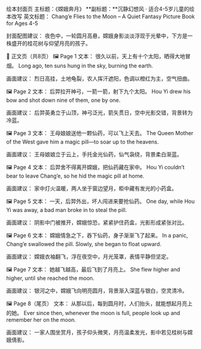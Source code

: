  绘本封面页
主标题：《嫦娥奔月》
**副标题：**沉静幻想风 · 适合4-5岁儿童的绘本改写
英文标题： Chang’e Flies to the Moon – A Quiet Fantasy Picture Book for Ages 4-5

封面配图建议：
夜色中，一轮圆月高悬，嫦娥身影淡淡浮现于光晕中，下方是一株盛开的桂花树与仰望月亮的孩子。

📖 正文页（共8页）
🖼 Page 1
文本：
很久以前，天上有十个太阳，晒得大地冒烟。
Long ago, ten suns hung in the sky, burning the earth.

画面建议：
烈日高挂，土地龟裂，农人挥汗遮阳，色调以橙红为主，空气扭曲。

🖼 Page 2
文本：
后羿拉开神弓，一箭一箭，射下九个太阳。
Hou Yi drew his bow and shot down nine of them, one by one.

画面建议：
后羿英勇立于山顶，神弓泛光，箭矢贯日，空中光影交错，背景转为冷蓝。

🖼 Page 3
文本：
王母娘娘送他一颗仙药，可以飞上天去。
The Queen Mother of the West gave him a magic pill—to soar up to the heavens.

画面建议：
王母娘娘立于云上，手托金光仙药，仙气袅绕，背景柔白渐蓝。

🖼 Page 4
文本：
后羿舍不得离开嫦娥，把仙药藏在家中。
Hou Yi couldn’t bear to leave Chang’e, so he hid the magic pill at home.

画面建议：
家中灯火温暖，两人坐于窗边望月，柜中藏有发光的小药盒。

🖼 Page 5
文本：
一天，后羿外出，坏人闯进来要抢仙药。
One day, while Hou Yi was away, a bad man broke in to steal the pill.

画面建议：
阴影中门被推开，嫦娥惊恐，紧紧护住药盒，光影形成紧张对比。

🖼 Page 6
文本：
嫦娥情急之下，吞下仙药，身子渐渐飞了起来。
In a panic, Chang’e swallowed the pill. Slowly, she began to float upward.

画面建议：
嫦娥衣袖翻飞，浮在夜空中，月光笼罩，表情平静但坚定。

🖼 Page 7
文本：
她越飞越高，最后飞到了月亮上。
She flew higher and higher, until she reached the moon.

画面建议：
银河之中，嫦娥飞向明亮圆月，背景渐入深蓝与银白，空灵清冷。

🖼 Page 8（尾页）
文本：
从那以后，每到圆月时，人们抬头，就能想起月亮上的她。
Ever since then, whenever the moon is full, people look up and remember her on the moon.

画面建议：
一家人围坐赏月，孩子仰头微笑，月亮温柔发光，影中若见桂树与嫦娥倩影。